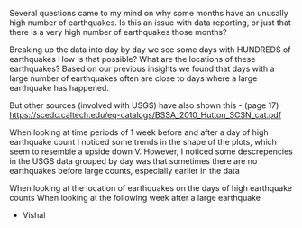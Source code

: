 Several questions came to my mind on why some months have an unusally high number of earthquakes. Is this an issue with data reporting, or just that there is a very high number of earthquakes those months? 

Breaking up the data into day by day we see some days with HUNDREDS of earthquakes
How is that possible? What are the locations of these earthquakes? Based on our previous insights we found that days with a large number of earthquakes often are close to days where a large earthquake has happened.

But other sources (involved with USGS) have also shown this - (page 17)
https://scedc.caltech.edu/eq-catalogs/BSSA_2010_Hutton_SCSN_cat.pdf

When looking at time periods of 1 week before and after a day of high earthquake count I noticed some trends in the shape of the plots, which seem to resemble a upside down V. However, I noticed some descrepencies in the USGS data grouped by day was that sometimes there are no earthquakes before large counts, especially earlier in the data

When looking at the location of earthquakes on the days of high earthquake counts
When looking at the following week after a large earthquake

- Vishal
